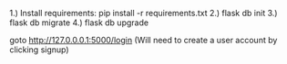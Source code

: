 1.) Install requirements:  pip install -r requirements.txt
2.) flask db init
3.) flask db migrate
4.) flask db upgrade


goto http://127.0.0.0.1:5000/login (Will need to create a user account by clicking signup)
